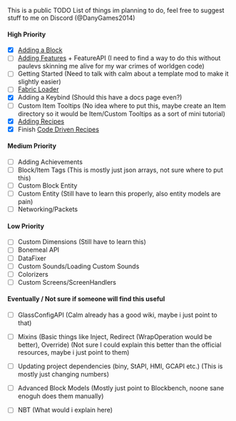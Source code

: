 This is a public TODO List of things im planning to do, feel free to suggest stuff to me on Discord (@DanyGames2014)

#### High Priority
- [x] [Adding a Block](Adding%20a%20Block.md)
- [ ] [Adding Features](Adding%20Features.md) + FeatureAPI (I need to find a way to do this without paulevs skinning me alive for my war crimes of worldgen code)
- [ ] Getting Started (Need to talk with calm about a template mod to make it slightly easier)
- [ ] [Fabric Loader](Fabric%20Loader.md)
- [x] Adding a Keybind (Should this have a docs page even?)
- [ ] Custom Item Tooltips (No idea where to put this, maybe create an Item directory so it would be Item/Custom Tooltips as a sort of mini tutorial)
- [x] [Adding Recipes](Adding%20Recipes.md)
- [x] Finish [Code Driven Recipes](Code%20Driven%20Recipes.md)

#### Medium Priority
- [ ] Adding Achievements
- [ ] Block/Item Tags (This is mostly just json arrays, not sure where to put this)
- [ ] Custom Block Entity
- [ ] Custom Entity (Still have to learn this properly, also entity models are pain)
- [ ] Networking/Packets

#### Low Priority
- [ ] Custom Dimensions (Still have to learn this)
- [ ] Bonemeal API
- [ ] DataFixer 
- [ ] Custom Sounds/Loading Custom Sounds
- [ ] Colorizers
- [ ] Custom Screens/ScreenHandlers

#### Eventually / Not sure if someone will find this useful
- [ ] GlassConfigAPI (Calm already has a good wiki, maybe i just point to that)
- [ ] Mixins (Basic things like Inject, Redirect (WrapOperation would be better), Override) (Not sure I could explain this better than the official resources, maybe i just point to them)
- [ ] Updating project dependencies (biny, StAPI, HMI, GCAPI etc.) (This is mostly just changing numbers)
- [ ] Advanced Block Models (Mostly just point to Blockbench, noone sane enoguh does them manually)
- [ ] NBT (What would i explain here)


